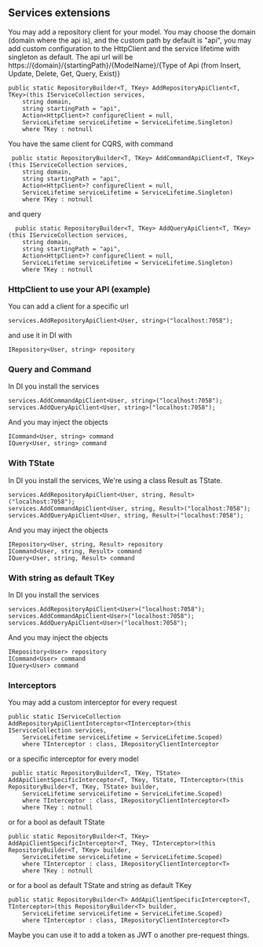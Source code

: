 ﻿## Services extensions
You may add a repository client for your model. You may choose the domain (domain where the api is), and the custom path by default is "api", you may add custom configuration to the HttpClient and the service lifetime with singleton as default. The api url will be https://{domain}/{startingPath}/{ModelName}/{Type of Api (from Insert, Update, Delete, Get, Query, Exist)}

    public static RepositoryBuilder<T, TKey> AddRepositoryApiClient<T, TKey>(this IServiceCollection services,
        string domain,
        string startingPath = "api",
        Action<HttpClient>? configureClient = null,
        ServiceLifetime serviceLifetime = ServiceLifetime.Singleton)
        where TKey : notnull

You have the same client for CQRS, with command
    
     public static RepositoryBuilder<T, TKey> AddCommandApiClient<T, TKey>(this IServiceCollection services,
        string domain,
        string startingPath = "api",
        Action<HttpClient>? configureClient = null,
        ServiceLifetime serviceLifetime = ServiceLifetime.Singleton)
        where TKey : notnull

and query
    
      public static RepositoryBuilder<T, TKey> AddQueryApiClient<T, TKey>(this IServiceCollection services,
        string domain,
        string startingPath = "api",
        Action<HttpClient>? configureClient = null,
        ServiceLifetime serviceLifetime = ServiceLifetime.Singleton)
        where TKey : notnull

### HttpClient to use your API (example)
You can add a client for a specific url

    services.AddRepositoryApiClient<User, string>("localhost:7058");
    
and use it in DI with
    
    IRepository<User, string> repository

### Query and Command
In DI you install the services

    services.AddCommandApiClient<User, string>("localhost:7058");
    services.AddQueryApiClient<User, string>("localhost:7058");

And you may inject the objects
    
    ICommand<User, string> command
    IQuery<User, string> command

### With TState
In DI you install the services, We're using a class Result as TState.

    services.AddRepositoryApiClient<User, string, Result>("localhost:7058");
    services.AddCommandApiClient<User, string, Result>("localhost:7058");
    services.AddQueryApiClient<User, string, Result>("localhost:7058");

And you may inject the objects
    
    IRepository<User, string, Result> repository
    ICommand<User, string, Result> command
    IQuery<User, string, Result> command

### With string as default TKey 
In DI you install the services

    services.AddRepositoryApiClient<User>("localhost:7058");
    services.AddCommandApiClient<User>("localhost:7058");
    services.AddQueryApiClient<User>("localhost:7058");

And you may inject the objects
    
    IRepository<User> repository
    ICommand<User> command
    IQuery<User> command

### Interceptors
You may add a custom interceptor for every request

    public static IServiceCollection AddRepositoryApiClientInterceptor<TInterceptor>(this IServiceCollection services,
        ServiceLifetime serviceLifetime = ServiceLifetime.Scoped)
        where TInterceptor : class, IRepositoryClientInterceptor

or a specific interceptor for every model
    
     public static RepositoryBuilder<T, TKey, TState> AddApiClientSpecificInterceptor<T, TKey, TState, TInterceptor>(this RepositoryBuilder<T, TKey, TState> builder,
        ServiceLifetime serviceLifetime = ServiceLifetime.Scoped)
        where TInterceptor : class, IRepositoryClientInterceptor<T>
        where TKey : notnull

or for a bool as default TState 

    public static RepositoryBuilder<T, TKey> AddApiClientSpecificInterceptor<T, TKey, TInterceptor>(this RepositoryBuilder<T, TKey> builder,
        ServiceLifetime serviceLifetime = ServiceLifetime.Scoped)
        where TInterceptor : class, IRepositoryClientInterceptor<T>
        where TKey : notnull

or for a bool as default TState and string as default TKey

    public static RepositoryBuilder<T> AddApiClientSpecificInterceptor<T, TInterceptor>(this RepositoryBuilder<T> builder,
        ServiceLifetime serviceLifetime = ServiceLifetime.Scoped)
        where TInterceptor : class, IRepositoryClientInterceptor<T>   

Maybe you can use it to add a token as JWT o another pre-request things.